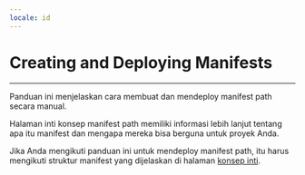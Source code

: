 ```yaml
---
locale: id
---
```


# Creating and Deploying Manifests

---

Panduan ini menjelaskan cara membuat dan mendeploy manifest path secara manual.

Halaman inti konsep manifest path memiliki informasi lebih lanjut tentang apa itu manifest dan mengapa mereka bisa berguna untuk proyek Anda.

Jika Anda mengikuti panduan ini untuk mendeploy manifest path, itu harus mengikuti struktur manifest yang dijelaskan di halaman [konsep inti](https://cookbook.arweave.dev/concepts/manifests.html).